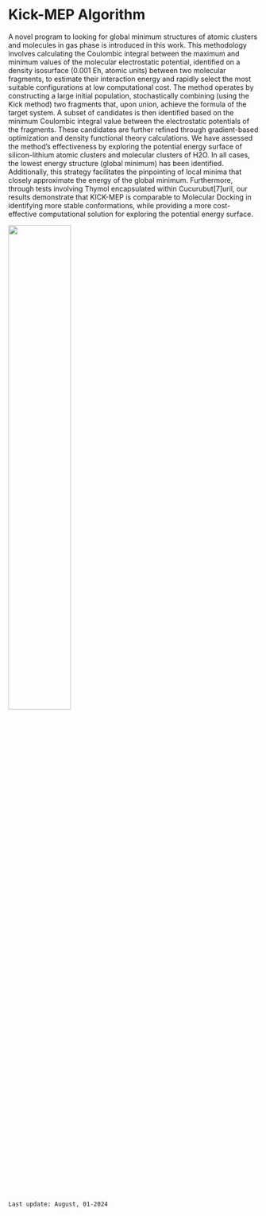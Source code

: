 # Kick-MEP Algorithm

A novel program to looking for global minimum structures of atomic clusters and molecules in gas phase is introduced in this work. This methodology involves calculating the Coulombic integral between the maximum and minimum values of the molecular electrostatic potential, identified on a density isosurface (0.001 Eh, atomic units) between two molecular fragments, to estimate their interaction energy and rapidly select the most suitable configurations at low computational cost. The method operates by constructing a large initial population, stochastically combining (using the Kick method) two fragments that, upon union, achieve the formula of the target system. A subset of candidates is then identified based on the minimum Coulombic integral value between the electrostatic potentials of the fragments. These candidates are further refined through gradient-based optimization and density functional theory calculations. We have assessed the method’s effectiveness by exploring the potential energy surface of silicon-lithium atomic clusters and molecular clusters of H2O. In all cases, the lowest energy structure (global minimum) has been identified. Additionally, this strategy facilitates the pinpointing of local minima that closely approximate the energy of the global minimum. Furthermore, through tests involving Thymol encapsulated within Cucurubut[7]uril, our results demonstrate that KICK-MEP is comparable to Molecular Docking in identifying more stable conformations, while providing a more cost-effective computational solution for exploring the potential energy surface.

 <img src="[https://ruta-de-tu-imagen.jpg](https://github.com/HumanOsv/Logos/blob/master/Imagen1.jpg)" width="50%">

    Last update: August, 01-2024
